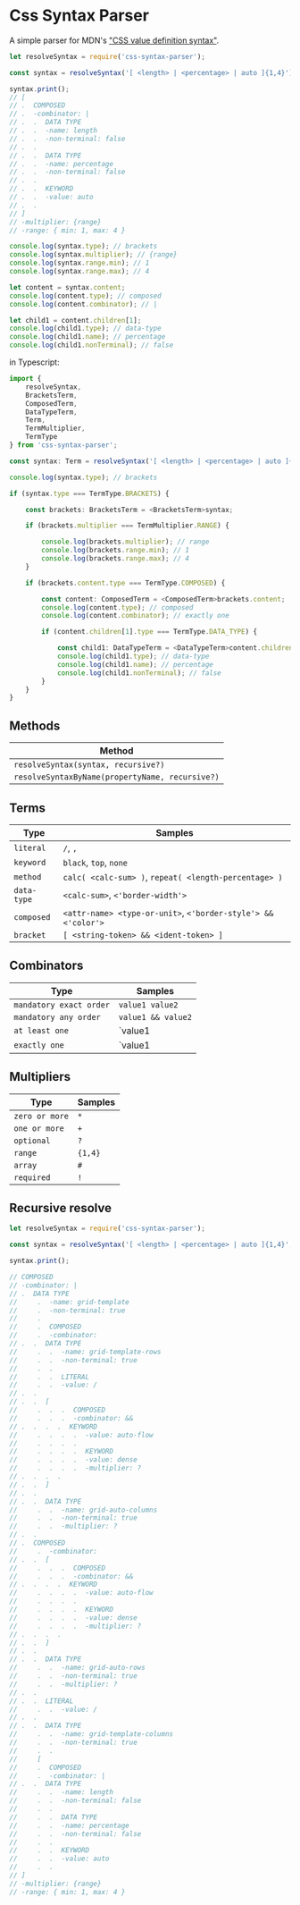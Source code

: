 # Css Syntax Parser

A simple parser for MDN's ["CSS value definition syntax"](https://developer.mozilla.org/en-US/docs/Web/CSS/Value_definition_syntax).

```js
let resolveSyntax = require('css-syntax-parser');

const syntax = resolveSyntax('[ <length> | <percentage> | auto ]{1,4}');

syntax.print();
// [
// .  COMPOSED
// .  -combinator: |
// .  .  DATA TYPE
// .  .  -name: length
// .  .  -non-terminal: false
// .  .
// .  .  DATA TYPE
// .  .  -name: percentage
// .  .  -non-terminal: false
// .  .
// .  .  KEYWORD
// .  .  -value: auto
// .  .
// ]
// -multiplier: {range}
// -range: { min: 1, max: 4 }

console.log(syntax.type); // brackets
console.log(syntax.multiplier); // {range}
console.log(syntax.range.min); // 1 
console.log(syntax.range.max); // 4

let content = syntax.content;
console.log(content.type); // composed 
console.log(content.combinator); // |

let child1 = content.children[1]; 
console.log(child1.type); // data-type
console.log(child1.name); // percentage
console.log(child1.nonTerminal); // false
```

in Typescript: 

```typescript
import {
    resolveSyntax,
    BracketsTerm,
    ComposedTerm,
    DataTypeTerm,
    Term,
    TermMultiplier,
    TermType
} from 'css-syntax-parser';

const syntax: Term = resolveSyntax('[ <length> | <percentage> | auto ]{1,4}');

console.log(syntax.type); // brackets

if (syntax.type === TermType.BRACKETS) {

    const brackets: BracketsTerm = <BracketsTerm>syntax;

    if (brackets.multiplier === TermMultiplier.RANGE) {

        console.log(brackets.multiplier); // range
        console.log(brackets.range.min); // 1
        console.log(brackets.range.max); // 4
    }

    if (brackets.content.type === TermType.COMPOSED) {

        const content: ComposedTerm = <ComposedTerm>brackets.content;
        console.log(content.type); // composed
        console.log(content.combinator); // exactly one

        if (content.children[1].type === TermType.DATA_TYPE) {

            const child1: DataTypeTerm = <DataTypeTerm>content.children[1];
            console.log(child1.type); // data-type
            console.log(child1.name); // percentage
            console.log(child1.nonTerminal); // false
        }
    }
}
```

## Methods

| Method |
| --- |
| `resolveSyntax(syntax, recursive?)` |
| `resolveSyntaxByName(propertyName, recursive?)` |

## Terms

| Type | Samples |
| --- | --- |
| `literal` | `/`, `,` |
| `keyword` | `black`, `top`, `none` |
| `method` | `calc( <calc-sum> )`, `repeat( <length-percentage> )` |
| `data-type` | `<calc-sum>`, `<'border-width'>` |
| `composed` | `<attr-name> <type-or-unit>`, `<'border-style'> && <'color'>` |
| `bracket` | `[ <string-token> && <ident-token> ]` |

## Combinators

| Type | Samples |  
| --- | --- |  
| `mandatory exact order` | `value1 value2` |  
| `mandatory any order` | `value1 && value2` |  
| `at least one` | `value1 || value2` |  
| `exactly one` | `value1 | value2` |

## Multipliers

| Type | Samples |  
| --- | --- |  
| `zero or more` | `*` |  
| `one or more` | `+` |  
| `optional` | `?` |  
| `range` | `{1,4}` |
| `array` | `#` |
| `required` | `!` |

## Recursive resolve

```js
let resolveSyntax = require('css-syntax-parser');

const syntax = resolveSyntax('[ <length> | <percentage> | auto ]{1,4}', true);

syntax.print();

// COMPOSED
// -combinator: |
// .  DATA TYPE
//     .  -name: grid-template
//     .  -non-terminal: true
//     .
//     .  COMPOSED
//     .  -combinator:
// .  .  DATA TYPE
//     .  .  -name: grid-template-rows
//     .  .  -non-terminal: true
//     .  .
//     .  .  LITERAL
//     .  .  -value: /
// .  .
// .  .  [
//     .  .  .  COMPOSED
//     .  .  .  -combinator: &&
// .  .  .  .  KEYWORD
//     .  .  .  .  -value: auto-flow
//     .  .  .  .
//     .  .  .  .  KEYWORD
//     .  .  .  .  -value: dense
//     .  .  .  .  -multiplier: ?
// .  .  .  .
// .  .  ]
// .  .
// .  .  DATA TYPE
//     .  .  -name: grid-auto-columns
//     .  .  -non-terminal: true
//     .  .  -multiplier: ?
// .  .
// .  COMPOSED
//     .  -combinator:
// .  .  [
//     .  .  .  COMPOSED
//     .  .  .  -combinator: &&
// .  .  .  .  KEYWORD
//     .  .  .  .  -value: auto-flow
//     .  .  .  .
//     .  .  .  .  KEYWORD
//     .  .  .  .  -value: dense
//     .  .  .  .  -multiplier: ?
// .  .  .  .
// .  .  ]
// .  .
// .  .  DATA TYPE
//     .  .  -name: grid-auto-rows
//     .  .  -non-terminal: true
//     .  .  -multiplier: ?
// .  .
// .  .  LITERAL
//     .  .  -value: /
// .  .
// .  .  DATA TYPE
//     .  .  -name: grid-template-columns
//     .  .  -non-terminal: true
//     .  .
//     [
//     .  COMPOSED
//     .  -combinator: |
// .  .  DATA TYPE
//     .  .  -name: length
//     .  .  -non-terminal: false
//     .  .
//     .  .  DATA TYPE
//     .  .  -name: percentage
//     .  .  -non-terminal: false
//     .  .
//     .  .  KEYWORD
//     .  .  -value: auto
//     .  .
// ]
// -multiplier: {range}
// -range: { min: 1, max: 4 }
```
